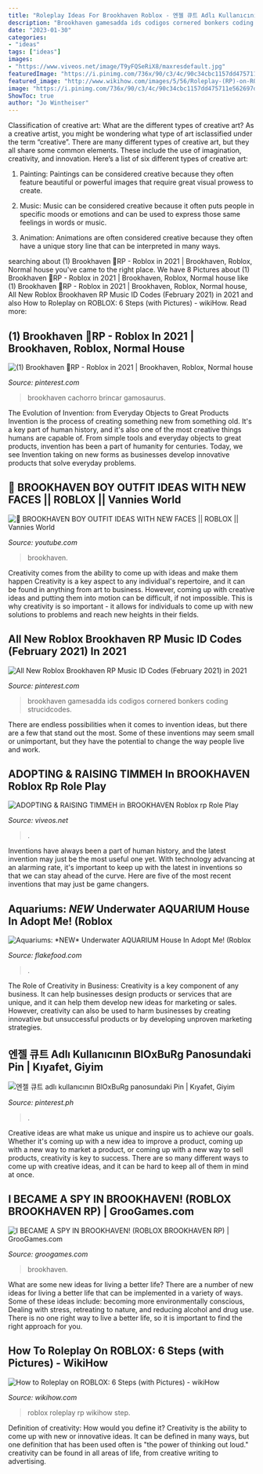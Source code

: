 ```yaml
---
title: "Roleplay Ideas For Brookhaven Roblox - 엔젤 큐트 Adlı Kullanıcının Bloxburg Panosundaki Pin"
description: "Brookhaven gamesadda ids codigos cornered bonkers coding strucidcodes"
date: "2023-01-30"
categories:
- "ideas"
tags: ["ideas"]
images:
- "https://www.viveos.net/image/T9yFQSeRiX8/maxresdefault.jpg"
featuredImage: "https://i.pinimg.com/736x/90/c3/4c/90c34cbc1157dd475711e562697d9e25.jpg"
featured_image: "http://www.wikihow.com/images/5/56/Roleplay-(RP)-on-ROBLOX-Step-6.jpg"
image: "https://i.pinimg.com/736x/90/c3/4c/90c34cbc1157dd475711e562697d9e25.jpg"
ShowToc: true
author: "Jo Wintheiser"
---
```



Classification of creative art: What are the different types of creative art?
As a creative artist, you might be wondering what type of art isclassified under the term “creative”. There are many different types of creative art, but they all share some common elements. These include the use of imagination, creativity, and innovation. Here’s a list of six different types of creative art:
1. Painting: Paintings can be considered creative because they often feature beautiful or powerful images that require great visual prowess to create.

2. Music: Music can be considered creative because it often puts people in specific moods or emotions and can be used to express those same feelings in words or music.

3. Animation: Animations are often considered creative because they often have a unique story line that can be interpreted in many ways.


	

		
searching about (1) Brookhaven 🏡RP - Roblox in 2021 | Brookhaven, Roblox, Normal house you've came to the right place. We have 8 Pictures about (1) Brookhaven 🏡RP - Roblox in 2021 | Brookhaven, Roblox, Normal house like (1) Brookhaven 🏡RP - Roblox in 2021 | Brookhaven, Roblox, Normal house, All New Roblox Brookhaven RP Music ID Codes (February 2021) in 2021 and also How to Roleplay on ROBLOX: 6 Steps (with Pictures) - wikiHow. Read more:
		
    
## (1) Brookhaven 🏡RP - Roblox In 2021 | Brookhaven, Roblox, Normal House

<img loading=lazy src="https://i.pinimg.com/736x/90/c3/4c/90c34cbc1157dd475711e562697d9e25.jpg" onerror="this.onerror=null;this.src='https://tse4.mm.bing.net/th?id=OIP.43W5MDEYMZJckINANEMOvQHaEK&amp;pid=15.1';" alt="(1) Brookhaven 🏡RP - Roblox in 2021 | Brookhaven, Roblox, Normal house">

_Source: pinterest.com_

>brookhaven cachorro brincar gamosaurus. 

	

The Evolution of Invention: from Everyday Objects to Great Products
Invention is the process of creating something new from something old. It's a key part of human history, and it's also one of the most creative things humans are capable of. From simple tools and everyday objects to great products, invention has been a part of humanity for centuries. Today, we see Invention taking on new forms as businesses develop innovative products that solve everyday problems.

    
## 🏡 BROOKHAVEN BOY OUTFIT IDEAS WITH NEW FACES || ROBLOX || Vannies World

<img loading=lazy src="https://i.ytimg.com/vi/hAk_LbslPOE/maxresdefault.jpg" onerror="this.onerror=null;this.src='https://tse3.mm.bing.net/th?id=OIP.kp_pYTUlgV5CvHN47WAd0gHaEK&amp;pid=15.1';" alt="🏡 BROOKHAVEN BOY OUTFIT IDEAS WITH NEW FACES || ROBLOX || Vannies World">

_Source: youtube.com_

>brookhaven. 

	

Creativity comes from the ability to come up with ideas and make them happen
Creativity is a key aspect to any individual's repertoire, and it can be found in anything from art to business. However, coming up with creative ideas and putting them into motion can be difficult, if not impossible. This is why creativity is so important - it allows for individuals to come up with new solutions to problems and reach new heights in their fields.

    
## All New Roblox Brookhaven RP Music ID Codes (February 2021) In 2021

<img loading=lazy src="https://i.pinimg.com/736x/8e/7c/bb/8e7cbb59a408d724b12d47297994f93c.jpg" onerror="this.onerror=null;this.src='https://tse1.mm.bing.net/th?id=OIP.hXovz6MlUqdKIkkNZsWyyQHaEK&amp;pid=15.1';" alt="All New Roblox Brookhaven RP Music ID Codes (February 2021) in 2021">

_Source: pinterest.com_

>brookhaven gamesadda ids codigos cornered bonkers coding strucidcodes. 

	

There are endless possibilities when it comes to invention ideas, but there are a few that stand out the most. Some of these inventions may seem small or unimportant, but they have the potential to change the way people live and work.

    
## ADOPTING &amp; RAISING TIMMEH In BROOKHAVEN Roblox Rp Role Play

<img loading=lazy src="https://www.viveos.net/image/T9yFQSeRiX8/maxresdefault.jpg" onerror="this.onerror=null;this.src='https://tse3.mm.bing.net/th?id=OIP.KNFKXxaUhmdHKjfolunobQHaEK&amp;pid=15.1';" alt="ADOPTING &amp; RAISING TIMMEH in BROOKHAVEN Roblox rp Role Play">

_Source: viveos.net_

>. 

	

Inventions have always been a part of human history, and the latest invention may just be the most useful one yet. With technology advancing at an alarming rate, it's important to keep up with the latest in inventions so that we can stay ahead of the curve. Here are five of the most recent inventions that may just be game changers.

    
## Aquariums: *NEW* Underwater AQUARIUM House In Adopt Me! (Roblox

<img loading=lazy src="https://www.flakefood.com/wp-content/uploads/2021/04/1618546203_maxresdefault.jpg" onerror="this.onerror=null;this.src='https://tse1.mm.bing.net/th?id=OIP.PHV8Pk1s73s2of4N3QMTSAHaEK&amp;pid=15.1';" alt="Aquariums: *NEW* Underwater AQUARIUM House In Adopt Me! (Roblox">

_Source: flakefood.com_

>. 

	

The Role of Creativity in Business:
Creativity is a key component of any business. It can help businesses design products or services that are unique, and it can help them develop new ideas for marketing or sales. However, creativity can also be used to harm businesses by creating innovative but unsuccessful products or by developing unproven marketing strategies.

    
## 엔젤 큐트 Adlı Kullanıcının BlOxBuRg Panosundaki Pin | Kıyafet, Giyim

<img loading=lazy src="https://i.pinimg.com/736x/aa/e2/1d/aae21d0dd6b2091248c56fe75a097631.jpg" onerror="this.onerror=null;this.src='https://tse3.mm.bing.net/th?id=OIP.T4-ZvU6JtJmvJuxl9Vb3YQHaHV&amp;pid=15.1';" alt="엔젤 큐트 adlı kullanıcının BlOxBuRg panosundaki Pin | Kıyafet, Giyim">

_Source: pinterest.ph_

>. 

	

Creative ideas are what make us unique and inspire us to achieve our goals. Whether it's coming up with a new idea to improve a product, coming up with a new way to market a product, or coming up with a new way to sell products, creativity is key to success. There are so many different ways to come up with creative ideas, and it can be hard to keep all of them in mind at once.

    
## I BECAME A SPY IN BROOKHAVEN! (ROBLOX BROOKHAVEN RP) | GrooGames.com

<img loading=lazy src="https://i.ytimg.com/vi/sQA7HpwwqCg/maxresdefault.jpg" onerror="this.onerror=null;this.src='https://tse3.mm.bing.net/th?id=OIP.Y6aJGJOsZtaFZAsPapVFiwHaEK&amp;pid=15.1';" alt="I BECAME A SPY IN BROOKHAVEN! (ROBLOX BROOKHAVEN RP) | GrooGames.com">

_Source: groogames.com_

>brookhaven. 

	

What are some new ideas for living a better life?
There are a number of new ideas for living a better life that can be implemented in a variety of ways. Some of these ideas include: becoming more environmentally conscious, Dealing with stress, retreating to nature, and reducing alcohol and drug use. There is no one right way to live a better life, so it is important to find the right approach for you.

    
## How To Roleplay On ROBLOX: 6 Steps (with Pictures) - WikiHow

<img loading=lazy src="http://www.wikihow.com/images/5/56/Roleplay-(RP)-on-ROBLOX-Step-6.jpg" onerror="this.onerror=null;this.src='https://tse3.mm.bing.net/th?id=OIP.h8B8vMWdttkIWTB3W3MMpQHaFm&amp;pid=15.1';" alt="How to Roleplay on ROBLOX: 6 Steps (with Pictures) - wikiHow">

_Source: wikihow.com_

>roblox roleplay rp wikihow step. 

	

Definition of creativity: How would you define it?
Creativity is the ability to come up with new or innovative ideas. It can be defined in many ways, but one definition that has been used often is "the power of thinking out loud." creativity can be found in all areas of life, from creative writing to advertising.

